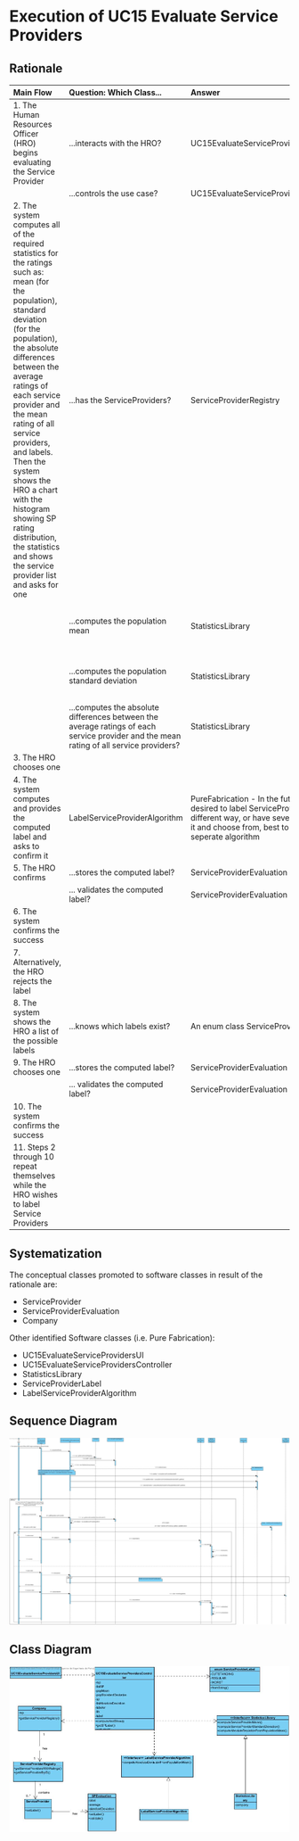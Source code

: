 # Execution of UC15 Evaluate Service Providers

## Rationale

| Main Flow | Question: Which Class... | Answer | Justification |
|:-------------------------------------------------------------------------------------------------------|:------------------------------------------------------------|:-----------------------------------------------|:---------------------------------------------------------------------------------------------------------------------|
|1. The Human Resources Officer (HRO) begins evaluating the Service Provider | ...interacts with the HRO? | UC15EvaluateServiceProvidersUI | PureFabrication |
|| ...controls the use case? | UC15EvaluateServiceProvidersController | PureFabrication |
|2. The system computes all of the required statistics for the ratings such as: mean (for the population), standard deviation (for the population), the absolute differences between the average ratings of each service provider and the mean rating of all service providers, and labels. Then the system shows the HRO a chart with the histogram showing SP rating distribution, the statistics and shows the service provider list and asks for one | ...has the ServiceProviders? | ServiceProviderRegistry | IE + HC/LC |
|| ...computes the population mean | StatisticsLibrary | PureFabrication - External algorithm has been assigned responsability |
|| ...computes the population standard deviation | StatisticsLibrary | PureFabrication - External algorithm has been assigned responsability |
|| ...computes the absolute differences between the average ratings of each service provider and the mean rating of all service providers? | StatisticsLibrary | PureFabrication - External algorithm has been assigned responsability |
|3. The HRO chooses one ||||
|4. The system computes and provides the computed label and asks to confirm it | LabelServiceProviderAlgorithm | PureFabrication - In the future it may be desired to label ServiceProvider in a different way, or have several ways to do it and choose from, best to assign it to a seperate algorithm |
|5. The HRO confirms | ...stores the computed label? | ServiceProviderEvaluation | IE |
||... validates the computed label? | ServiceProviderEvaluation | IE |
|6. The system confirms the success ||||
|7. Alternatively, the HRO rejects the label||||
|8. The system shows the HRO a list of the possible labels | ...knows which labels exist? | An enum class ServiceProviderLabel | IE - labels are more cleanly implemented as enums |
|9. The HRO chooses one |...stores the computed label? | ServiceProviderEvaluation | IE |
||... validates the computed label? | ServiceProviderEvaluation | IE |
|10. The system confirms the success ||||
|11. Steps 2 through 10 repeat themselves while the HRO wishes to label Service Providers ||||


## Systematization ##

The conceptual classes promoted to software classes in result of the rationale are:

 * ServiceProvider 
 * ServiceProviderEvaluation
 * Company

Other identified Software classes (i.e. Pure Fabrication):  

 * UC15EvaluateServiceProvidersUI  
 * UC15EvaluateServiceProvidersController
 * StatisticsLibrary
 * ServiceProviderLabel
 * LabelServiceProviderAlgorithm


##	Sequence Diagram

![UC15SD.jpg](UC15SD.jpg)

##	Class Diagram

![UC15CD.jpg](UC15CD.jpg)